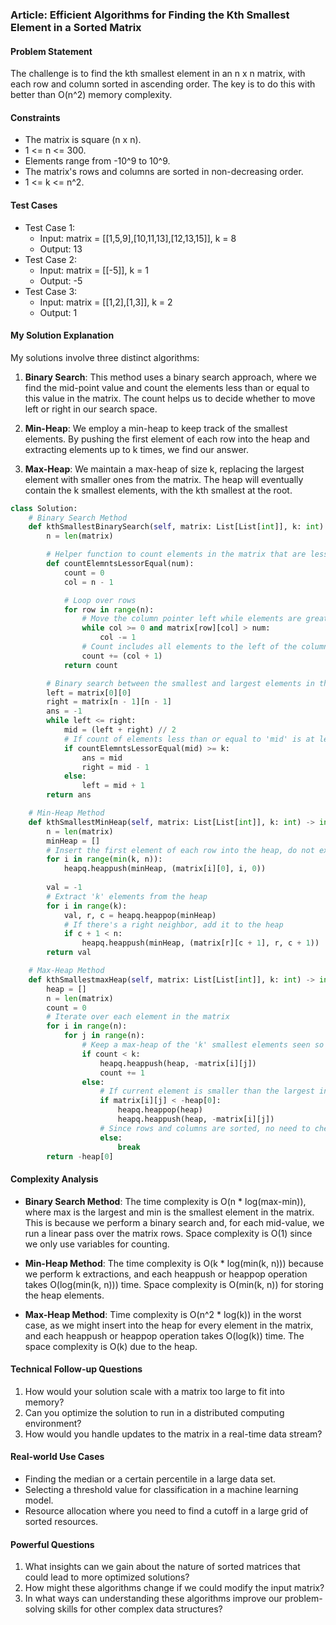 ### Article: Efficient Algorithms for Finding the Kth Smallest Element in a Sorted Matrix

#### Problem Statement
The challenge is to find the kth smallest element in an n x n matrix, with each row and column sorted in ascending order. The key is to do this with better than O(n^2) memory complexity.

#### Constraints
- The matrix is square (n x n).
- 1 <= n <= 300.
- Elements range from -10^9 to 10^9.
- The matrix's rows and columns are sorted in non-decreasing order.
- 1 <= k <= n^2.

#### Test Cases
- Test Case 1:
  - Input: matrix = [[1,5,9],[10,11,13],[12,13,15]], k = 8
  - Output: 13
- Test Case 2:
  - Input: matrix = [[-5]], k = 1
  - Output: -5
- Test Case 3:
  - Input: matrix = [[1,2],[1,3]], k = 2
  - Output: 1

#### My Solution Explanation
My solutions involve three distinct algorithms:

1. **Binary Search**: This method uses a binary search approach, where we find the mid-point value and count the elements less than or equal to this value in the matrix. The count helps us to decide whether to move left or right in our search space.

2. **Min-Heap**: We employ a min-heap to keep track of the smallest elements. By pushing the first element of each row into the heap and extracting elements up to k times, we find our answer.

3. **Max-Heap**: We maintain a max-heap of size k, replacing the largest element with smaller ones from the matrix. The heap will eventually contain the k smallest elements, with the kth smallest at the root.

```python
class Solution:
    # Binary Search Method
    def kthSmallestBinarySearch(self, matrix: List[List[int]], k: int) -> int:
        n = len(matrix)

        # Helper function to count elements in the matrix that are less than or equal to 'num'
        def countElemntsLessorEqual(num):
            count = 0
            col = n - 1

            # Loop over rows
            for row in range(n):
                # Move the column pointer left while elements are greater than 'num'
                while col >= 0 and matrix[row][col] > num:
                    col -= 1
                # Count includes all elements to the left of the column pointer
                count += (col + 1)
            return count

        # Binary search between the smallest and largest elements in the matrix
        left = matrix[0][0]
        right = matrix[n - 1][n - 1]
        ans = -1
        while left <= right:
            mid = (left + right) // 2
            # If count of elements less than or equal to 'mid' is at least 'k', 'mid' is a potential answer
            if countElemntsLessorEqual(mid) >= k:
                ans = mid
                right = mid - 1
            else:
                left = mid + 1
        return ans

    # Min-Heap Method
    def kthSmallestMinHeap(self, matrix: List[List[int]], k: int) -> int:
        n = len(matrix)
        minHeap = []
        # Insert the first element of each row into the heap, do not exceed 'k' elements
        for i in range(min(k, n)):
            heapq.heappush(minHeap, (matrix[i][0], i, 0))
        
        val = -1
        # Extract 'k' elements from the heap
        for i in range(k):
            val, r, c = heapq.heappop(minHeap)
            # If there's a right neighbor, add it to the heap
            if c + 1 < n:
                heapq.heappush(minHeap, (matrix[r][c + 1], r, c + 1))
        return val

    # Max-Heap Method
    def kthSmallestmaxHeap(self, matrix: List[List[int]], k: int) -> int:
        heap = []
        n = len(matrix)
        count = 0
        # Iterate over each element in the matrix
        for i in range(n):
            for j in range(n):
                # Keep a max-heap of the 'k' smallest elements seen so far
                if count < k:
                    heapq.heappush(heap, -matrix[i][j])
                    count += 1
                else:
                    # If current element is smaller than the largest in the heap, replace it
                    if matrix[i][j] < -heap[0]:
                        heapq.heappop(heap)
                        heapq.heappush(heap, -matrix[i][j])
                    # Since rows and columns are sorted, no need to check further elements in this row
                    else:
                        break
        return -heap[0]
```
#### Complexity Analysis
- **Binary Search Method**: The time complexity is O(n * log(max-min)), where max is the largest and min is the smallest element in the matrix. This is because we perform a binary search and, for each mid-value, we run a linear pass over the matrix rows. Space complexity is O(1) since we only use variables for counting.

- **Min-Heap Method**: The time complexity is O(k * log(min(k, n))) because we perform k extractions, and each heappush or heappop operation takes O(log(min(k, n))) time. Space complexity is O(min(k, n)) for storing the heap elements.

- **Max-Heap Method**: Time complexity is O(n^2 * log(k)) in the worst case, as we might insert into the heap for every element in the matrix, and each heappush or heappop operation takes O(log(k)) time. The space complexity is O(k) due to the heap.

#### Technical Follow-up Questions
1. How would your solution scale with a matrix too large to fit into memory?
2. Can you optimize the solution to run in a distributed computing environment?
3. How would you handle updates to the matrix in a real-time data stream?

#### Real-world Use Cases
- Finding the median or a certain percentile in a large data set.
- Selecting a threshold value for classification in a machine learning model.
- Resource allocation where you need to find a cutoff in a large grid of sorted resources.

#### Powerful Questions
1. What insights can we gain about the nature of sorted matrices that could lead to more optimized solutions?
2. How might these algorithms change if we could modify the input matrix?
3. In what ways can understanding these algorithms improve our problem-solving skills for other complex data structures?
